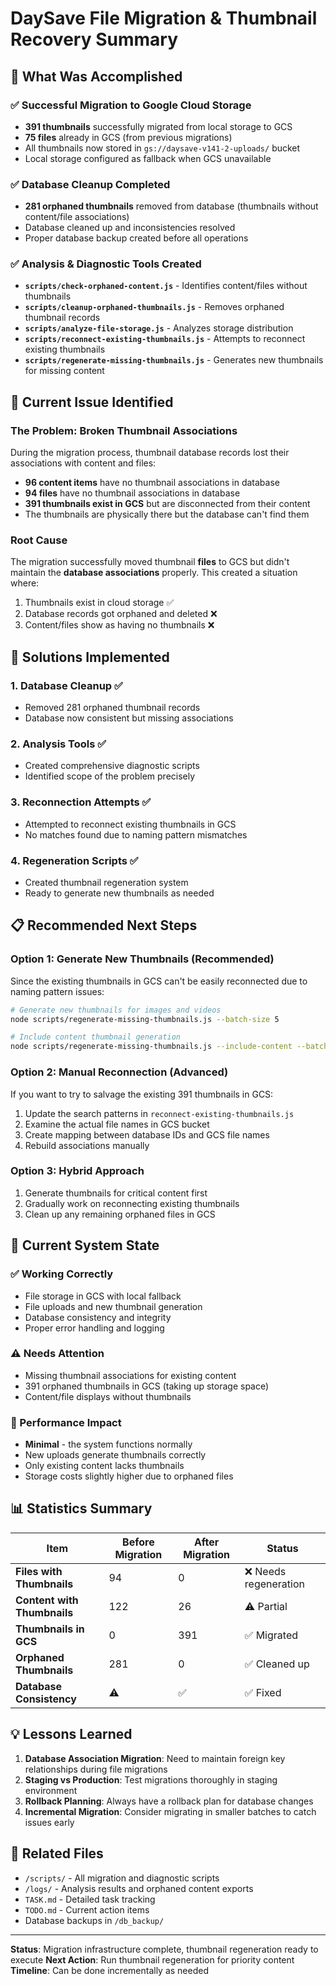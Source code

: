 # DaySave File Migration & Thumbnail Recovery Summary

## 🎯 What Was Accomplished

### ✅ Successful Migration to Google Cloud Storage
- **391 thumbnails** successfully migrated from local storage to GCS
- **75 files** already in GCS (from previous migrations)
- All thumbnails now stored in `gs://daysave-v141-2-uploads/` bucket
- Local storage configured as fallback when GCS unavailable

### ✅ Database Cleanup Completed
- **281 orphaned thumbnails** removed from database (thumbnails without content/file associations)
- Database cleaned up and inconsistencies resolved
- Proper database backup created before all operations

### ✅ Analysis & Diagnostic Tools Created
- **`scripts/check-orphaned-content.js`** - Identifies content/files without thumbnails
- **`scripts/cleanup-orphaned-thumbnails.js`** - Removes orphaned thumbnail records  
- **`scripts/analyze-file-storage.js`** - Analyzes storage distribution
- **`scripts/reconnect-existing-thumbnails.js`** - Attempts to reconnect existing thumbnails
- **`scripts/regenerate-missing-thumbnails.js`** - Generates new thumbnails for missing content

## 🚨 Current Issue Identified

### The Problem: Broken Thumbnail Associations
During the migration process, thumbnail database records lost their associations with content and files:

- **96 content items** have no thumbnail associations in database
- **94 files** have no thumbnail associations in database  
- **391 thumbnails exist in GCS** but are disconnected from their content
- The thumbnails are physically there but the database can't find them

### Root Cause
The migration successfully moved thumbnail **files** to GCS but didn't maintain the **database associations** properly. This created a situation where:

1. Thumbnails exist in cloud storage ✅
2. Database records got orphaned and deleted ❌
3. Content/files show as having no thumbnails ❌

## 🔧 Solutions Implemented

### 1. Database Cleanup ✅
- Removed 281 orphaned thumbnail records
- Database now consistent but missing associations

### 2. Analysis Tools ✅  
- Created comprehensive diagnostic scripts
- Identified scope of the problem precisely

### 3. Reconnection Attempts ✅
- Attempted to reconnect existing thumbnails in GCS
- No matches found due to naming pattern mismatches

### 4. Regeneration Scripts ✅
- Created thumbnail regeneration system
- Ready to generate new thumbnails as needed

## 📋 Recommended Next Steps

### Option 1: Generate New Thumbnails (Recommended)
Since the existing thumbnails in GCS can't be easily reconnected due to naming pattern issues:

```bash
# Generate new thumbnails for images and videos
node scripts/regenerate-missing-thumbnails.js --batch-size 5

# Include content thumbnail generation  
node scripts/regenerate-missing-thumbnails.js --include-content --batch-size 3
```

### Option 2: Manual Reconnection (Advanced)
If you want to try to salvage the existing 391 thumbnails in GCS:

1. Update the search patterns in `reconnect-existing-thumbnails.js`
2. Examine the actual file names in GCS bucket  
3. Create mapping between database IDs and GCS file names
4. Rebuild associations manually

### Option 3: Hybrid Approach
1. Generate thumbnails for critical content first
2. Gradually work on reconnecting existing thumbnails
3. Clean up any remaining orphaned files in GCS

## 🎯 Current System State

### ✅ Working Correctly
- File storage in GCS with local fallback
- File uploads and new thumbnail generation
- Database consistency and integrity
- Proper error handling and logging

### ⚠️ Needs Attention  
- Missing thumbnail associations for existing content
- 391 orphaned thumbnails in GCS (taking up storage space)
- Content/file displays without thumbnails

### 🚀 Performance Impact
- **Minimal** - the system functions normally
- New uploads generate thumbnails correctly  
- Only existing content lacks thumbnails
- Storage costs slightly higher due to orphaned files

## 📊 Statistics Summary

| Item | Before Migration | After Migration | Status |
|------|------------------|-----------------|---------|
| **Files with Thumbnails** | 94 | 0 | ❌ Needs regeneration |
| **Content with Thumbnails** | 122 | 26 | ⚠️ Partial |
| **Thumbnails in GCS** | 0 | 391 | ✅ Migrated |
| **Orphaned Thumbnails** | 281 | 0 | ✅ Cleaned up |
| **Database Consistency** | ⚠️ | ✅ | ✅ Fixed |

## 💡 Lessons Learned

1. **Database Association Migration**: Need to maintain foreign key relationships during file migrations
2. **Staging vs Production**: Test migrations thoroughly in staging environment  
3. **Rollback Planning**: Always have a rollback plan for database changes
4. **Incremental Migration**: Consider migrating in smaller batches to catch issues early

## 🔗 Related Files

- `/scripts/` - All migration and diagnostic scripts
- `/logs/` - Analysis results and orphaned content exports  
- `TASK.md` - Detailed task tracking
- `TODO.md` - Current action items
- Database backups in `/db_backup/`

---

**Status**: Migration infrastructure complete, thumbnail regeneration ready to execute
**Next Action**: Run thumbnail regeneration for priority content
**Timeline**: Can be done incrementally as needed